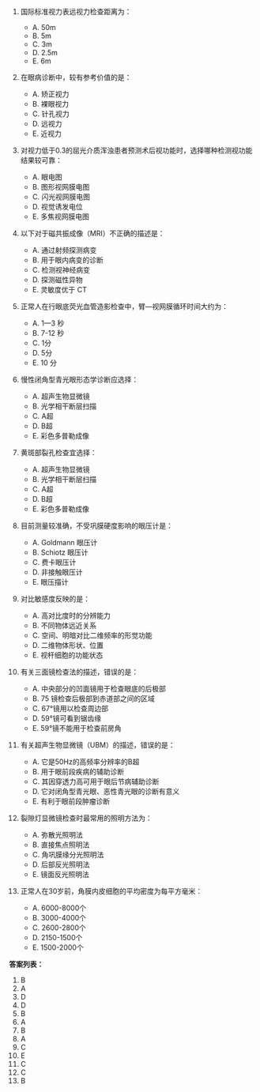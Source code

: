 1. 国际标准视力表远视力检查距离为：
   - A. 50m
   - B. 5m
   - C. 3m
   - D. 2.5m
   - E. 6m

2. 在眼病诊断中，较有参考价值的是：
   - A. 矫正视力
   - B. 裸眼视力
   - C. 针孔视力
   - D. 远视力
   - E. 近视力

3. 对视力低于0.3的屈光介质浑浊患者预测术后视功能时，选择哪种检测视功能结果较可靠：
   - A. 眼电图
   - B. 图形视网膜电图
   - C. 闪光视网膜电图
   - D. 视觉诱发电位
   - E. 多焦视网膜电图

4. 以下对于磁共振成像（MRI）不正确的描述是：
   - A. 通过射频探测病变
   - B. 用于眼内病变的诊断
   - C. 检测视神经病变
   - D. 探测磁性异物
   - E. 灵敏度优于 CT

5. 正常人在行眼底荧光血管造影检查中，臂—视网膜循环时间大约为：
   - A. 1—3 秒
   - B. 7-12 秒
   - C. 1分
   - D. 5分
   - E. 10 分

6. 慢性闭角型青光眼形态学诊断应选择：
   - A. 超声生物显微镜
   - B. 光学相干断层扫描
   - C. A超
   - D. B超
   - E. 彩色多普勒成像

7. 黄斑部裂孔检查宜选择：
   - A. 超声生物显微镜
   - B. 光学相干断层扫描
   - C. A超
   - D. B超
   - E. 彩色多普勒成像

8. 目前测量较准确，不受巩膜硬度影响的眼压计是：
   - A. Goldmann 眼压计
   - B. Schiotz 眼压计
   - C. 费卡眼压计
   - D. 非接触眼压计
   - E. 眼压描计

9. 对比敏感度反映的是：
   - A. 高对比度时的分辨能力
   - B. 不同物体远近关系
   - C. 空间、明暗对比二维频率的形觉功能
   - D. 二维物体形状、位置
   - E. 视杆细胞的功能状态

10. 有关三面镜检查法的描述，错误的是：
    - A. 中央部分的凹面镜用于检查眼底的后极部
    - B. 75 镜检查后极部到赤道部之间的区域
    - C. 67°镜用以检查周边部
    - D. 59°镜可看到锯齿缘
    - E. 59°镜不能用于检查前房角

11. 有关超声生物显微镜（UBM）的描述，错误的是：
    - A. 它是50Hz的高频率分辨率的B超
    - B. 用于眼前段疾病的辅助诊断
    - C. 其因穿透力高可用于眼后节病辅助诊断
    - D. 它对闭角型青光眼、恶性青光眼的诊断有意义
    - E. 有利于眼前段肿瘤诊断

12. 裂隙灯显微镜检查时最常用的照明方法为：
    - A. 弥散光照明法
    - B. 直接焦点照明法
    - C. 角巩膜缘分光照明法
    - D. 后部反光照明法
    - E. 镜面反光照明法

13. 正常人在30岁前，角膜内皮细胞的平均密度为每平方毫米：
    - A. 6000-8000个
    - B. 3000-4000个
    - C. 2600-2800个
    - D. 2150-1500个
    - E. 1500-2000个

**答案列表：**

1. B
2. A
3. D
4. D
5. B
6. A
7. B
8. A
9. C
10. E
11. C
12. C
13. B